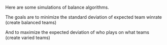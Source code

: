 Here are some simulations of balance algorithms.

The goals are to minimize the standard deviation of expected team winrate
 (create balanced teams)

And to maximize the expected deviation of who plays on what teams
 (create varied teams)
